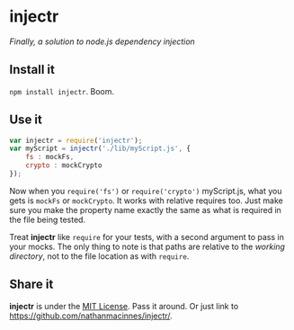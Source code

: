 # injectr #

_Finally, a solution to node.js dependency injection_

## Install it ##

`npm install injectr`. Boom.

## Use it ##

````javascript
var injectr = require('injectr');
var myScript = injectr('./lib/myScript.js', {
    fs : mockFs,
    crypto : mockCrypto
});
````

Now when you `require('fs')` or `require('crypto')` myScript.js, what you gets
is `mockFs` or `mockCrypto`. It works with relative requires too. Just make
sure you make the property name exactly the same as what is required in the
file being tested.

Treat **injectr** like `require` for your tests, with a second argument to pass
in your mocks. The only thing to note is that paths are relative to the
_working directory_, not to the file location as with `require`.

## Share it ##

**injectr** is under the [MIT License](http://www.opensource.org/licenses/MIT).
Pass it around. Or just link to https://github.com/nathanmacinnes/injectr/.